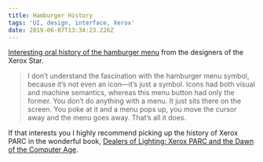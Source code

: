 ```yaml
---
title: Hamburger History
tags: 'UI, design, interface, Xerox'
date: 2019-06-07T13:34:23.226Z
---
```

[Interesting oral history of the hamburger menu](https://www.invisionapp.com/inside-design/an-oral-history-of-the-hamburger-icon-from-the-people-who-were-there/) from the designers of the Xerox Star.

> I don’t understand the fascination with the hamburger menu symbol, because it’s not even an icon—it’s just a symbol. Icons had both visual and machine semantics, whereas this menu button had only the former. You don’t do anything with a menu. It just sits there on the screen. You poke at it and a menu pops up, you move the cursor away and the menu goes away. That’s all it does.

If that interests you I highly recommend picking up the history of Xerox PARC in the wonderful book, [Dealers of Lighting: Xerox PARC and the Dawn of the Computer Age](https://www.amazon.com/Dealers-Lightning-Xerox-PARC-Computer/dp/0887309895).
